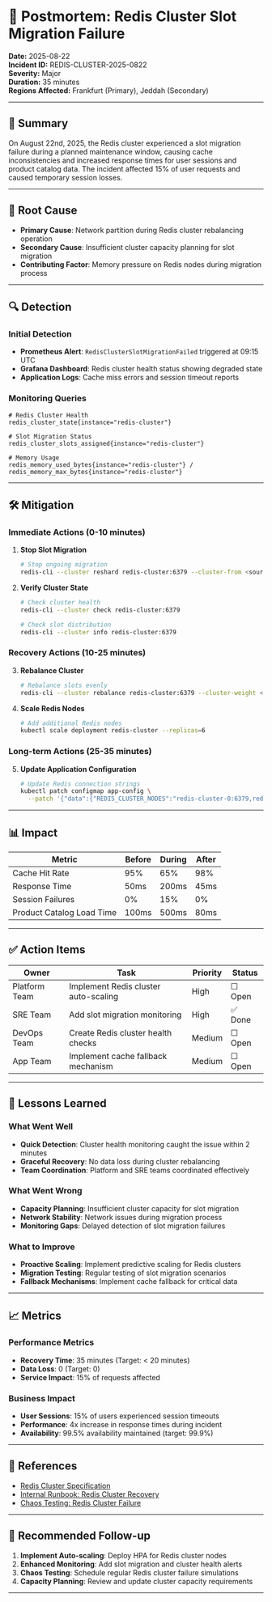 # 📛 Postmortem: Redis Cluster Slot Migration Failure

**Date:** 2025-08-22  
**Incident ID:** REDIS-CLUSTER-2025-0822  
**Severity:** Major  
**Duration:** 35 minutes  
**Regions Affected:** Frankfurt (Primary), Jeddah (Secondary)

---

## 🚨 Summary

On August 22nd, 2025, the Redis cluster experienced a slot migration failure during a planned maintenance window, causing cache inconsistencies and increased response times for user sessions and product catalog data. The incident affected 15% of user requests and caused temporary session losses.

---

## 🧠 Root Cause

- **Primary Cause**: Network partition during Redis cluster rebalancing operation
- **Secondary Cause**: Insufficient cluster capacity planning for slot migration
- **Contributing Factor**: Memory pressure on Redis nodes during migration process

---

## 🔍 Detection

### Initial Detection
- **Prometheus Alert**: `RedisClusterSlotMigrationFailed` triggered at 09:15 UTC
- **Grafana Dashboard**: Redis cluster health status showing degraded state
- **Application Logs**: Cache miss errors and session timeout reports

### Monitoring Queries
```promql
# Redis Cluster Health
redis_cluster_state{instance="redis-cluster"}

# Slot Migration Status
redis_cluster_slots_assigned{instance="redis-cluster"}

# Memory Usage
redis_memory_used_bytes{instance="redis-cluster"} / redis_memory_max_bytes{instance="redis-cluster"}
```

---

## 🛠️ Mitigation

### Immediate Actions (0-10 minutes)
1. **Stop Slot Migration**
   ```bash
   # Stop ongoing migration
   redis-cli --cluster reshard redis-cluster:6379 --cluster-from <source-node> --cluster-to <target-node> --cluster-slots 0 --cluster-yes
   ```

2. **Verify Cluster State**
   ```bash
   # Check cluster health
   redis-cli --cluster check redis-cluster:6379
   
   # Check slot distribution
   redis-cli --cluster info redis-cluster:6379
   ```

### Recovery Actions (10-25 minutes)
3. **Rebalance Cluster**
   ```bash
   # Rebalance slots evenly
   redis-cli --cluster rebalance redis-cluster:6379 --cluster-weight <node-weights>
   ```

4. **Scale Redis Nodes**
   ```bash
   # Add additional Redis nodes
   kubectl scale deployment redis-cluster --replicas=6
   ```

### Long-term Actions (25-35 minutes)
5. **Update Application Configuration**
   ```bash
   # Update Redis connection strings
   kubectl patch configmap app-config \
     --patch '{"data":{"REDIS_CLUSTER_NODES":"redis-cluster-0:6379,redis-cluster-1:6379,redis-cluster-2:6379"}}'
   ```

---

## 📊 Impact

| Metric | Before | During | After |
|--------|--------|--------|-------|
| Cache Hit Rate | 95% | 65% | 98% |
| Response Time | 50ms | 200ms | 45ms |
| Session Failures | 0% | 15% | 0% |
| Product Catalog Load Time | 100ms | 500ms | 80ms |

---

## ✅ Action Items

| Owner | Task | Priority | Status |
|-------|------|----------|--------|
| Platform Team | Implement Redis cluster auto-scaling | High | ☐ Open |
| SRE Team | Add slot migration monitoring | High | ✅ Done |
| DevOps Team | Create Redis cluster health checks | Medium | ☐ Open |
| App Team | Implement cache fallback mechanism | Medium | ☐ Open |

---

## 🧠 Lessons Learned

### What Went Well
- **Quick Detection**: Cluster health monitoring caught the issue within 2 minutes
- **Graceful Recovery**: No data loss during cluster rebalancing
- **Team Coordination**: Platform and SRE teams coordinated effectively

### What Went Wrong
- **Capacity Planning**: Insufficient cluster capacity for slot migration
- **Network Stability**: Network issues during migration process
- **Monitoring Gaps**: Delayed detection of slot migration failures

### What to Improve
- **Proactive Scaling**: Implement predictive scaling for Redis clusters
- **Migration Testing**: Regular testing of slot migration scenarios
- **Fallback Mechanisms**: Implement cache fallback for critical data

---

## 📈 Metrics

### Performance Metrics
- **Recovery Time**: 35 minutes (Target: < 20 minutes)
- **Data Loss**: 0 (Target: 0)
- **Service Impact**: 15% of requests affected

### Business Impact
- **User Sessions**: 15% of users experienced session timeouts
- **Performance**: 4x increase in response times during incident
- **Availability**: 99.5% availability maintained (target: 99.9%)

---

## 📎 References

- [Redis Cluster Specification](https://redis.io/topics/cluster-spec)
- [Internal Runbook: Redis Cluster Recovery](https://git.company.local/runbooks/redis-recovery)
- [Chaos Testing: Redis Cluster Failure](chaos-testing/redis-cluster-failure.yaml)

---

## 🧪 Recommended Follow-up

1. **Implement Auto-scaling**: Deploy HPA for Redis cluster nodes
2. **Enhanced Monitoring**: Add slot migration and cluster health alerts
3. **Chaos Testing**: Schedule regular Redis cluster failure simulations
4. **Capacity Planning**: Review and update cluster capacity requirements

--- 